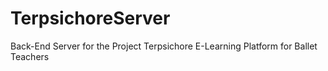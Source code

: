 # TerpsichoreServer
Back-End Server for the Project Terpsichore E-Learning Platform for Ballet Teachers
